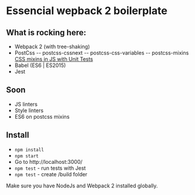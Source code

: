 # Essencial wepback 2 boilerplate

## What is rocking here:
- Webpack 2 (with tree-shaking)
- PostCss
-- postcss-cssnext
-- postcss-css-variables
-- postcss-mixins [CSS mixins in JS with Unit Tests](https://medium.com/p/825b41728a55)
- Babel (ES6 | ES2015)
- Jest

## Soon
- JS linters
- Style linters
- ES6 on postcss mixins

## Install

- `npm install`
- `npm start`
- Go to http://localhost:3000/
- `npm test` - run tests with Jest
- `npm test` - create /build folder


Make sure you have NodeJs and Webpack 2 installed globally.

